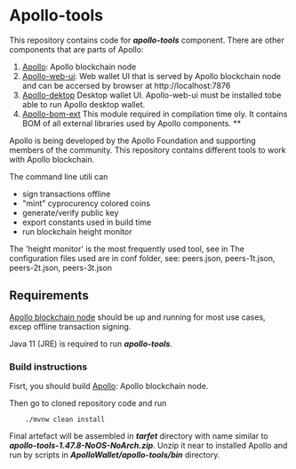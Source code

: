 # Apollo-tools

This repository contains code for ___apollo-tools___ component.
There are other components that are parts of Apollo:

1. [Apollo](https://github.com/ApolloFoundation/Apollo): Apollo blockchain node
2. [Apollo-web-ui](https://github.com/ApolloFoundation/Apollo-web-ui): Web wallet UI that is served by Apollo blockchain node and can be accersed by browser at http://localhost:7876
3. [Apollo-dektop](https://github.com/ApolloFoundation/Apollo-desktop) Desktop wallet UI. Apollo-web-ui must be installed tobe able to run Apollo desktop wallet.
4. [Apollo-bom-ext](https://github.com/ApolloFoundation/Apollo-bom-ext) This module required in compilation time oly. It contains BOM of all external libraries used by Apollo components. **

Apollo is being developed by the Apollo Foundation and supporting members of the community.
This repository contains different tools to work with Apollo blockchain.

The command line utili can

* sign transactions offline
* "mint" cyprocurency colored coins
* generate/verify public key
* export constants used in build time
* run blockchain height monitor

The 'height monitor' is the most frequently used tool, see in
The configuration files used are in conf folder, see: peers.json, peers-1t.json, peers-2t.json, peers-3t.json 

## Requirements

[Apollo blockchain node](https://github.com/ApolloFoundation/Apollo) should be up and running for 
most use cases, excep offline transaction signing.

Java 11 (JRE) is required to run ___apollo-tools___.


### Build instructions

Fisrt, you should build [Apollo](https://github.com/ApolloFoundation/Apollo): Apollo blockchain node.

Then go to cloned repository code and run
```
	./mvnw clean install
```

Final artefact will be assembled in ___tarfet___ directory with name similar to ___apollo-tools-1.47.8-NoOS-NoArch.zip___. Unzip it near to installed Apollo and run by scripts in ___ApolloWallet/apollo-tools/bin___ directory.

 

